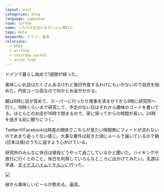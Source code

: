 ```yaml
---
layout: post
categories: blog
language: japanese
room: coffee
name: こちらの生活にもずいぶん慣れた
tags: Note
keywords: ドイツ, 留学
relations:
  - DFKI
  - writing
  - saturday_market
  - asian_food
---
```

ドイツで暮らし始めて1週間が経った。

美味しいお店はたくさんあるけれど毎日外食するわけにもいかないので自炊を始めた。円安ユーロ高なので何かとお金がかかる。

朝は6時に目が覚めて、スーパーに行ったり用事を済ませてから9時に研究所へ行く。18時くらいまで研究して、予定のない日はそれから趣味のコードを書いてる。ほとんどのお店が18時で閉まるので、家に帰ってからの時間が長い。24時を過ぎる前に眠りにつく。

TwitterやFacebookは時差の関係でこちらが見たい時間帯にフィードが流れないのであまり追ってない感じ。大事な要件は起きた頃にメールで届いているので朝(日本は昼)のうちに返すよう心がけている。

研究所のみんなに休日は普段どうやって過ごしているかと聞いた。ハイキングや旅行に行くとのこと。休日を利用していろんなところに出かけてみたい。先週は早速、[ダイデスハイム](/blog/deidesheim/)と[ケルン](/blog/cologne/)に行った。

<img src="https://dl.dropboxusercontent.com/u/12208857/img/2013-10-07%2012.39.22-2.jpg" class="image-on-frame-medium image-fade">

昼から美味しいビールが飲める。最高。
